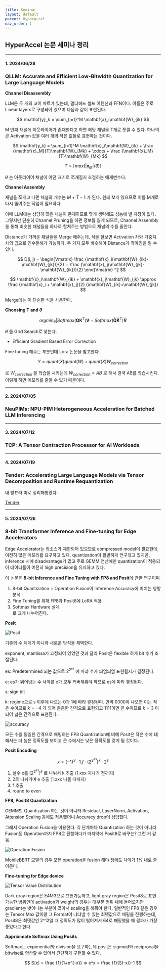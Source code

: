 ```yaml
---
title: Seminar
layout: default
parent: HyperAccel
nav_order: 1
---
```


## HyperAccel 논문 세미나 정리

---

#### **1. 2024/06/28**
### **QLLM: Accurate and Efficient Low-Bitwidth Quantization for Large Language Models**  


**Channel Disassembly**  

LLM은 두 개의 코어 파트가 있는데, 멀티헤드 셀프 어텐션과 FFN이다. 이들은 주로 Linear layers로 구성되어 있으며 다음과 같이 표현된다.  

$$
\mathbf{y}_k = \sum_{i=1}^M \mathbf{x}_i\mathbf{W}_{ik}
$$

M 번째 채널에 아웃라이어가 존재한다고 하면 해당 채널을 T개로 쪼갤 수 있다. 하나의 큰 Activation 값을 여러 개의 작은 값들로 표현하는 것이다.

$$
\mathbf{y_k} = \sum_{i=1}^M \mathbf{x}_i\mathbf{W}_{ik} + \frac {\mathbf{x}_M}{T}\mathbf{W}_{Mk} + \cdots + \frac {\mathbf{x}_M}{T}\mathbf{W}_{Mk}
$$

$$
T = \lceil max(\vert \mathbf{x}_M \vert /\theta) \rceil
$$

$\theta$ 는 아웃라이어 채널이 어떤 크기로 쪼개질지 조절하는 매개변수다.  

**Channel Assembly**  

채널을 쪼개고 나면 채널의 개수는 $M + T - 1$ 가 된다. 원래 M개 였으므로 이를 M개로 다시 줄여주는 작업이 필요하다.

이때 LLM에는 상당히 많은 채널이 존재하므로 몇개 생략해도 성능에 별 지장이 없다. 그렇지만 단순히 Channel Pruning을 하면 정보를 잃게 되므로, Channel Assembly를 통해 비슷한 채널들을 하나로 합쳐주는 방법으로 채널의 수를 줄인다.  

Distance가 가까운 채널들을 Merge 해주는데, 식을 잘보면 Activation 차와 가중치 차의 곱으로 인수분해가 가능하다. 두 가지 모두 비슷해야 Distance가 작아짐을 알 수 있다.

$$
D(i, j) = \begin{Vmatrix} \frac {\mathbf{x}_i(\mathbf{W}_{ik}-\mathbf{W}_{jk})}{2} + \frac {\mathbf{x}_j(\mathbf{W}_{jk}-\mathbf{W}_{ik})}{2} \end{Vmatrix} ^2
$$


$$
\mathbf{x}_i\mathbf{W}_{ik} + \mathbf{x}_j\mathbf{W}_{jk} \approx \frac {\mathbf{x}_i + \mathbf{x}_j}{2} (\mathbf{W}_{ik}+\mathbf{W}_{jk})
$$

Merge에는 이 단순한 식을 사용한다.  

**Choosing T and $\theta$**  

$$
arg min_\theta \vert Softmax(\mathbf{QK}^T)\mathbf{V} - Softmax(\mathbf{\tilde{Q}\tilde{K}}^T)\mathbf{\tilde{V}}
$$

$\theta$ 를 Grid Search로 찾는다.    

- Efficient Gradient Based Error Correction  

Fine tuning 해주는 부분인데 Lora 논문을 참고한다. 

$$
Y = quant(X)quant(W) + quant(X)W_{correction}
$$

로 $W_{correction}$ 을 학습을 시키는데 $W_{correction}=AB$ 로 해서 결국 AB를 학습시킨다. 이렇게 하면 메모리를 줄일 수 있기 때문이다.  

---


#### **2. 2024/07/05**
### **NeuPIMs: NPU-PIM Heterogeneous Acceleration for Batched LLM Inferencing**  

---

#### **3. 2024/07/12**
### **TCP: A Tensor Contraction Processor for AI Workloads**  

---

#### **4. 2024/07/19**
### **Tender: Accelerating Large Language Models via Tensor Decomposition and Runtime Requantization**  

내 발표라 따로 정리해놓았다.  

[Tender](https://seoyoonkims.github.io/docs/paper_review/Tender/)  

---

#### **5. 2024/07/26**
### **8-bit Transformer Inference and Fine-tuning for Edge Accelerators**  

Edge Accelerator는 리소스가 제한되어 있으므로 compressed model이 필요한데, 여전히 많은 메모리를 요구하고 있다. quantization이 활발하게 연구되고 있지만, inference 시에 disadvantage가 많고 주로 GEMM 연산에만 quantization이 적용되어 데이터들이 여전히 high precision을 유지하고 있다.  

이 논문은 **8-bit Inference and Fine Tuning with FP8 and Posit**에 관한 연구이며 
1. 8-bit Quantization + Operation Fusion이 Inference Accuracy에 미치는 영향 분석  
2. Fine Tuning을 위해 FP8과 Posit8에 LoRA 적용  
3. Softmax Hardware 설계  
로 크게 나누어진다.  

**Posit**  

![Posit](../images/posit.png)  

기존의 수 체계가 아니라 새로운 방식을 채택한다.  

exponent, mantissa가 고정되어 있었던 것과 달리 Posit은 flexible 하게 bit 수가 조절된다.

es: Predetermined 되는 값으로 $2^{2^{es}}$ 에 따라 수가 띄엄띄엄 표현될지가 결정된다.  

e: es가 뛰어넘는 수 사이를 e가 모두 커버해줘야 하므로 es에 따라 결정된다.  

s: sign bit

k: regime으로 s 이후에 나오는 0과 1에 따라 결정된다. 만약 0000이 나오면 이는 작은 수이므로 $k = -4$ 가 되어 촘촘한 간격으로 표현되고 1111이면 큰 수이므로 $k=3$ 이 되어 넓은 간격으로 표현된다.  


![accuracy](../images/posit_accuracy.png)

모든 수를 동일한 간격으로 매핑하는 FP8 Quantization에 비해 Posit은 작은 수에 대해서는 더 높은 정확도를 보이고 큰 수에서는 낮은 정확도를 갖게 될 것이다.  

**Posit Encoding**  

$$
x = (-1)^S \cdot 1.f \cdot (2^{2^{es}})^k \cdot 2^e  
$$

1. 실수 x를 $(2^{2^{es}})^k$ 로 나눠서 k 추출 (1.xxx 지나기 전까지)  
2. 2로 나눠가며 e 추출 (1.xxx 나올 때까지)  
3. f 추출  
4. round to even  


**FP8, Posit8 Quantization**  

GEMM만 Quantization 하는 것이 아니라 Residual, LayerNorm, Activation, Attension Scaling 등에도 적용했더니 Accuracy drop이 상당했다.  

그래서 Operation Fusion을 이용한다. 각 단계마다 Quantization 하는 것이 아니라 Fusion된 Operation까지 FP8로 진행하다가 마지막에 Posit8로 바꾸는? 그런 거 같음..  

![Operation Fusion](../images/operation_fusion.png)

MobileBERT 모델의 경우 모든 operation을 fusion 해야 정확도 차이가 1% 내로 줄어든다.  


**Fine-tuning for Edge device**  

![Tensor Value Distribution](../images/tensor_value_distribution.png)

Dark gray region은 E4M3으로 표현가능하고, light gray region은 Posit8로 표현 가능한 범위인데 activation과 weight의 경우는 대부분 범위 내에 들어오지만 gradient는 벗어나는 부분이 많아서 scaling을 해줘야 한다. 일반적인 FP8 같은 경우는 Tensor Max 값이랑 그 Format이 나타낼 수 있는 최댓값으로 매핑을 진행하는데, Posit8은 최댓값인 2^12일 때 정확도가 많이 떨어져서 64로 매핑했을 때 결과가 가장 좋았다고 한다.   

**Appriximate Softmax Using Posits**  

Softmax는 exponential와 division을 요구하는데 posit은 sigmoid와 reciprocal을 bitwise로 연산할 수 있어서 간단하게 구현할 수 있다.  

$$
S(x) = \frac {1}{1+e^{-x}} => e^x = \frac {1}{S(-x)}-1
$$

